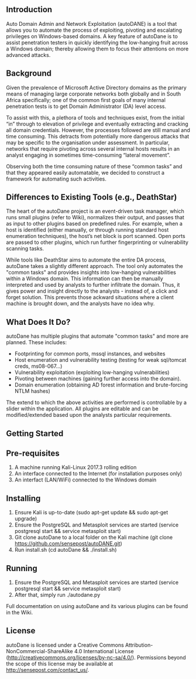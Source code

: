 Introduction
------------
Auto Domain Admin and Network Exploitation (autoDANE) is a tool that allows you to automate the process of exploiting, pivoting and escalating privileges on Windows-based domains. A key feature of autoDane is to assist penetration testers in quickly identifying the low-hanging fruit across a Windows domain; thereby allowing them to focus their attentions on more advanced attacks.

Background
----------
Given the prevalence of Microsoft Active Directory domains as the primary means of managing large corporate networks both globally and in South Africa specifically; one of the common first goals of many internal penetration tests is to get Domain Administrator (DA) level access.

To assist with this, a plethora of tools and techniques exist, from the initial “in” through to elevation of privilege and eventually extracting and cracking all domain credentials. However, the processes followed are still manual and time consuming. This detracts from potentially more dangerous attacks that may be specific to the organisation under assessment. In particular, networks that require pivoting across several internal hosts results in an analyst engaging in sometimes time-consuming “lateral movement”.

Observing both the time consuming nature of these “common tasks” and that they appeared easily automatable, we decided to construct a framework for automating such activities.

Differences to Existing Tools (e.g., DeathStar)
-----------------------------------------------
The heart of the autoDane project is an event-driven task manager, which runs small plugins (refer to Wiki), normalizes their output, and passes that as input to other plugins based on predefined rules. For example, when a host is identified (either manually, or through running standard host enumeration techniques), the host’s net block is port scanned. Open ports are passed to other plugins, which run further fingerprinting or vulnerability scanning tasks.

While tools like DeathStar aims to automate the entire DA process, autoDane takes a slightly different approach. The tool only automates the "common tasks" and provides insights into low-hanging vulnerabilities within a Windows domain. This information can then be manually interpreted and used by analysts to further infiltrate the domain. Thus, it gives power and insight directly to the analysts - instead of, a click and forget solution. This prevents those ackward situations where a client machine is brought down, and the analysts have no idea why.

What Does It Do?
----------------
autoDane has multiple plugins that automate "common tasks" and more are planned. These includes:
* Footprinting for common ports, mssql instances, and websites
* Host enumeration and vulnerability testing (testing for weak sql/tomcat creds, ms08-067...)
* Vulnerability exploitation (exploiting low-hanging vulnerabilities)
* Pivoting between machines (gaining further access into the domain).
* Domain enumeration (obtaining AD forest information and brute-forcing NTLM hashes)

The extend to which the above activities are performed is controllable by a slider within the application. All plugins are editable and can be modified/extended based upon the analysts particular requirements.

Getting Started
---------------
Pre-requisites
--------------
1. A machine running Kali-Linux 2017.3 rolling edition
2. An interface connected to the Internet (for installation purposes only)
2. An interfact (LAN/WiFi) connected to the Windows domain

Installing
----------
1. Ensure Kali is up-to-date (sudo apt-get update && sudo apt-get upgrade)
2. Ensure the PostgreSQL and Metasploit services are started (service postgresql start && service metasploit start)
2. Git clone autoDane to a local folder on the Kali machine (git clone https://github.com/sensepost/autoDANE.git)
3. Run install.sh (cd autoDane && ./install.sh)

Running
-------

1. Ensure the PostgreSQL and Metasploit services are started (service postgresql start && service metasploit start)
2. After that, simply run ./autodane.py

Full documentation on using autoDane and its various plugins can be found in the Wiki.

License
-------

autoDane is licensed under a Creative Commons Attribution-NonCommercial-ShareAlike 4.0 International License (http://creativecommons.org/licenses/by-nc-sa/4.0/). Permissions beyond the scope of this license may be available at http://sensepost.com/contact_us/.
